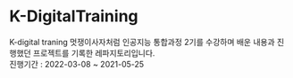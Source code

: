 # K-DigitalTraining
K-digital traning 멋쟁이사자처럼 인공지능 통합과정 2기를 수강하며 배운 내용과 진행했던 프로젝트를 기록한 레파지토리입니다.  
진행기간 : 2022-03-08 ~ 2021-05-25
